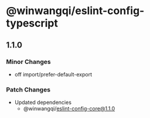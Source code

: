 # @winwangqi/eslint-config-typescript

## 1.1.0

### Minor Changes

- off import/prefer-default-export

### Patch Changes

- Updated dependencies
  - @winwangqi/eslint-config-core@1.1.0
